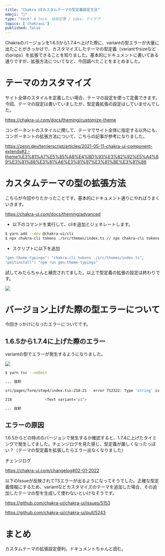```yaml
---
title: "Chakra UIカスタムテーマの型定義設定方法"
emoji: "📝"
type: "tech" # tech: 技術記事 / idea: アイデア
topics: ['chakraui']
published: false
---
```


Chakraのバージョンを1.6.5から1.7.4へ上げた際に、variantの型エラーが大量に出たことがきっかけで、カスタマイズしたテーマの型定義（variantやsizeなどのprops）を拡張できることを知りました。基本的にドキュメントに書いてある通りですが、拡張方法についてなど、今回調べたことをまとめました。

# テーマのカスタマイズ

サイト全体のスタイルを定義したい場合、テーマの設定を使って定義できます。今回、テーマの設定は書いていましたが、型定義拡張の設定はしていませんでした。

https://chakra-ui.com/docs/theming/customize-theme

コンポーネントのスタイルに関して、テーマでサイト全体に指定する以外にも、コンポーネントの拡張方法について、こちらの記事が参考になりました。

https://zenn.dev/terrierscript/articles/2021-05-11-chakra-ui-component-extends#2.-theme%E3%81%A7%E5%85%A8%E4%BD%93%E3%82%92%E5%A4%89%E3%81%88%E3%81%A6%E3%81%97%E3%81%BE%E3%81%86

# カスタムテーマの型の拡張方法

こちらが今回やりたかったことです。基本的にドキュメント通りにやればうまくいきます。

https://chakra-ui.com/docs/theming/advanced

- 以下のコマンドを実行して、cliを追加とジェネレートします。

```bash
$ yarn add --dev @chakra-ui/cli
$ npx chakra-cli tokens ./src/themes/index.ts // npx chakra-cli tokens <path/to/your/theme.(js|ts)>
```

- スクリプトに以下を追加

```bash
"gen:theme-typings": "chakra-cli tokens ./src/themes/index.ts",
"postinstall": "npm run gen:theme-typings"
```

試してみたらちゃんと補完されてました。以上で型定義の拡張の設定は終わりです。

![](https://storage.googleapis.com/zenn-user-upload/6e6e8f8a6c53-20220110.png)

# バージョン上げた際の型エラーについて

今回きっかけになったエラーについてです。

## 1.6.5から1.7.4に上げた際のエラー

variantの型でエラーが発生するようになりました。

![](https://storage.googleapis.com/zenn-user-upload/5071a93b9ff8-20220110.png)

```bash
$ yarn tsc --noEmit

... 抜粋

src/pages/form/step4/index.tsx:218:21 - error TS2322: Type 'string' is not assignable to type 'undefined'.

218               <Text variant="p1">

... 抜粋
```

## エラーの原因

1.6.5からどの時点のバージョンで発生するか確認すると、1.7.4に上げたタイミングで発生してました。チェンジログを見た感じ、型定義が厳しくなったっぽい？（テーマの型定義を拡張したらエラー出なくなりました）

チェンジログ

https://chakra-ui.com/changelog#02-01-2022

以下のIssueが反映されてTSエラーが出るようになってそうでした。正確な型定義情報にするため、variantなどカスタマイズのテーマを追加した場合、その追加したテーマの型を生成して使わないといけなそうです。

https://github.com/chakra-ui/chakra-ui/issues/5153

https://github.com/chakra-ui/chakra-ui/pull/5243


# まとめ

カスタムテーマの拡張設定便利。ドキュメントちゃんと読む。